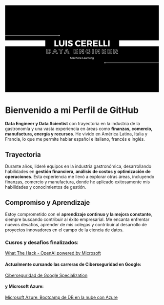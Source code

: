 ![Proyecto de HTML y CSS](LCDE.png)

# Bienvenido a mi Perfil de GitHub

**Data Engineer y Data Scientist** con trayectoria en la industria de la gastronomía y una vasta experiencia en áreas como **finanzas, comercio, manufactura, energía y recursos**. He vivido en América Latina, Italia y Francia, lo que me permite hablar español e italiano, francés e inglés.

## Trayectoria

Durante años, lideré equipos en la industria gastronómica, desarrollando habilidades en **gestión financiera, análisis de costos y optimización de operaciones**. Esta experiencia me llevó a explorar otras áreas, incluyendo finanzas, comercio y manufactura, donde he aplicado exitosamente mis habilidades y conocimientos de gestión.

## Compromiso y Aprendizaje

Estoy comprometido con el **aprendizaje continuo y la mejora constante**, siempre buscando contribuir al éxito empresarial. Me encanta enfrentar nuevos desafíos, aprender de mis colegas y contribuir al desarrollo de proyectos innovadores en el campo de la ciencia de datos.

### Cusros y desafios finalizados: 

[What The Hack - OpenAI powered by Microsoft](Certificado_What_The_Hack_OpenAI_powered_by_Microsoft.pdf)



#### Actualmente cursando las carreras de Ciberseguridad en Google: 
[Ciberseguridad de Google Specialization](https://www.coursera.org/learn/herramientas-del-oficio-linux-y-sql/home/assignments)

#### y Microsoft Azure: 

[Microsoft Azure: Bootcamp de DB en la nube con Azure](https://codigofacilito.com/bootcamps/dp-900/dashboard)




